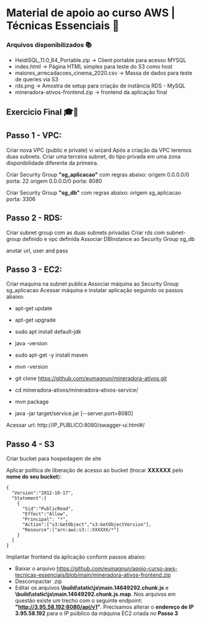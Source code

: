 # Material de apoio ao curso AWS | Técnicas Essenciais 🙂

### Arquivos disponibilizados 📚
 
 - HeidiSQL_11.0_64_Portable.zip -> Client portable para acesso MYSQL
 - index.html -> Página HTML simples para teste do S3 como host
 - maiores_arrecadacoes_cinema_2020.csv -> Massa de dados para teste de queries via S3
 - rds.png -> Amostra de setup para criação de instância RDS - MySQL
 - mineradora-ativos-frontend.zip -> frontend da aplicação final
 
 
## Exercicio Final 🎓🤘

## Passo 1 - VPC:

Criar nova VPC (public e private) vi wizard
Após a criação da VPC teremos duas subnets. Criar uma terceira subnet, do tipo privada em uma zona disponibilidade diferente da primeira.

Criar Security Group **"sg_aplicacao"** com regras abaixo:
origem 0.0.0.0/0	 porta: 22
origem 0.0.0.0/0	 porta: 8080

Criar Security Group **"sg_db"** com regras abaixo:
origem sg_aplicacao	 porta: 3306


## Passo 2 - RDS: 
Criar subnet group com as duas subnets privadas
Criar rds com subnet-group definido e vpc definida
Associar DBInstance ao Security Group sg_db

anotar url, user and pass

## Passo 3 - EC2:
Criar maquina na subnet publica
Associar máquina ao Security Group sg_aplicacao
Acessar máquina e instalar aplicação seguindo os passos abaixo:

- apt-get update
- apt-get upgrade

- sudo apt install default-jdk
- java -version

- sudo apt-get -y install maven
- mvn -version

- git clone https://github.com/eumagnun/mineradora-ativos.git

- cd mineradora-ativos/mineradora-ativos-service/

- mvn package

- java -jar target/service.jar [--server.port=8080]


Acessar url:
http://IP_PUBLICO:8080/swagger-ui.html#/


## Passo 4 - S3

Criar bucket para hospedagem de site

Aplicar politica de liberação de acesso ao bucket (trocar **XXXXXX** pelo **nome do seu bucket**):

```
{
  "Version":"2012-10-17",
  "Statement":[
    {
      "Sid":"PublicRead",
      "Effect":"Allow",
      "Principal": "*",
      "Action":["s3:GetObject","s3:GetObjectVersion"],
      "Resource":["arn:aws:s3:::XXXXXX/*"]
    }
  ]
}
```

Implantar frontend da aplicação conform passos abaixo:

- Baixar o arquivo https://github.com/eumagnun/apoio-curso-aws-tecnicas-essenciais/blob/main/mineradora-ativos-frontend.zip
- Descompactar .zip
- Editar os arquivos **\build\static\js\main.14649292.chunk.js** e **\build\static\js\main.14649292.chunk.js.map**. Nos arquivos em questão existe um trecho com o seguinte endpoint: **"http://3.95.58.192:8080/api/v1"**. Precisamos alterar o **endereço de IP 3.95.58.192** para o IP púiblico da máquina EC2 criada no **Passo 3**
